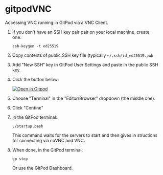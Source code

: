 # gitpodVNC

Accessing VNC running in GitPod via a VNC Client.

1. If you don't have an SSH key pair pair on your local machine, create one:
    ```
    ssh-keygen -t ed25519
    ```
2. Copy contents of public SSH key file (typically `~/.ssh/id_ed25519.pub`
3. Add "New SSH" key in GitPod User Settings and paste in the public SSH key.
4. Click the button below:

   [![Open in Gitpod](https://gitpod.io/button/open-in-gitpod.svg)](https://gitpod.io/#https://github.com/braughtg/gitpodVNC)

5. Choose "Terminal" in the "Editor/Browser" dropdown (the middle one).
6. Click "Contine"
7. In the GitPod terminal:
   ```
   ./startup.bash
   ```
   This command waits for the servers to start and then gives in structions for connecting via noVNC and VNC.
8. When done, in the GitPod terminal:
   ```
   gp stop
   ```
   Or use the GitPod Dashboard.
